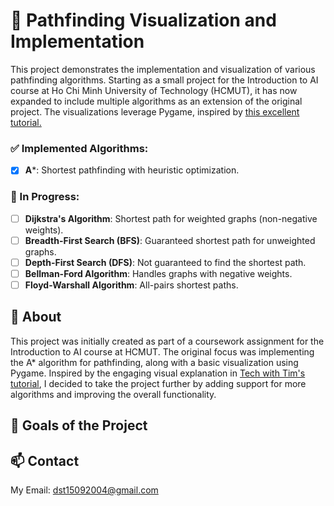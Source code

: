 # 🚀 Pathfinding Visualization and Implementation
This project demonstrates the implementation and visualization of various pathfinding algorithms. Starting as a small project for the Introduction to AI course at Ho Chi Minh University of Technology (HCMUT), it has now expanded to include multiple algorithms as an extension of the original project.
The visualizations leverage Pygame, inspired by [this excellent tutorial.](https://www.youtube.com/watch?v=JtiK0DOeI4A&t=199s)
### ✅ Implemented Algorithms:
- [x] **A***: Shortest pathfinding with heuristic optimization.
### 🚧 In Progress:
- [ ] **Dijkstra's Algorithm**: Shortest path for weighted graphs (non-negative weights).
- [ ] **Breadth-First Search (BFS)**: Guaranteed shortest path for unweighted graphs.
- [ ] **Depth-First Search (DFS)**: Not guaranteed to find the shortest path.
- [ ] **Bellman-Ford Algorithm**: Handles graphs with negative weights.
- [ ] **Floyd-Warshall Algorithm**: All-pairs shortest paths.
## 📖 About
This project was initially created as part of a coursework assignment for the Introduction to AI course at HCMUT. The original focus was implementing the A* algorithm for pathfinding, along with a basic visualization using Pygame. Inspired by the engaging visual explanation in [Tech with Tim's tutorial](https://www.youtube.com/watch?v=JtiK0DOeI4A&t=199s), I decided to take the project further by adding support for more algorithms and improving the overall functionality.
## 🎯 Goals of the Project
## 
## 📫 Contact
My Email: dst15092004@gmail.com
